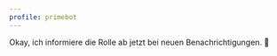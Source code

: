 ```yaml
---
profile: primebot
---
```


Okay, ich informiere die Rolle <discord-mention highlight profile="pinguine"></discord-mention> ab jetzt bei neuen
Benachrichtigungen. 📯
